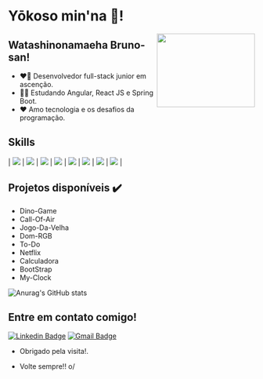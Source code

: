 # Yōkoso min'na :vulcan_salute:!

<img align="right" width="200" height="150" src="https://i.pinimg.com/originals/67/6c/af/676caf34754c21aa4f0ca91ebcd44932.gif"> 


## Watashinonamaeha Bruno-san!

- :heart_on_fire: Desenvolvedor full-stack junior em ascenção.
- 	:man_student: Estudando Angular, React JS e Spring Boot.
- 	♥️ Amo tecnologia e os desafios da programação.

## Skills 

| <img aling="left" src="https://img.shields.io/badge/JavaScript-F7DF1E?style=for-the-badge&logo=javascript&logoColor=black"/> | <img aling="left" src="https://img.shields.io/badge/HTML5-E34F26?style=for-the-badge&logo=html5&logoColor=white"/> | <img aling="right" src="https://img.shields.io/badge/CSS3-1572B6?style=for-the-badge&logo=css3&logoColor=white"/> | <img aling="right" src="https://img.shields.io/badge/Node.js-43853D?style=for-the-badge&logo=node.js&logoColor=white"/> | <img aling="right" src="https://img.shields.io/badge/Java-ED8B00?style=for-the-badge&logo=java&logoColor=white"/> | <img aling="right" src="https://img.shields.io/badge/C-00599C?style=for-the-badge&logo=c&logoColor=white"/> | <img aling="right" src="https://img.shields.io/badge/C%23-239120?style=for-the-badge&logo=c-sharp&logoColor=white"/> | <img aling="right" src="https://img.shields.io/badge/MySQL-00000F?style=for-the-badge&logo=mysql&logoColor=white"/> |

## Projetos disponíveis :heavy_check_mark:

- Dino-Game
- Call-Of-Air
- Jogo-Da-Velha
- Dom-RGB
- To-Do
- Netflix
- Calculadora
- BootStrap
- My-Clock

![Anurag's GitHub stats](https://github-readme-stats.vercel.app/api?bruno-capim=anuraghazra&hide=contribs,prs)

## Entre em contato comigo!
[![Linkedin Badge](https://img.shields.io/badge/-LinkedIn-blue?style=flat-square&logo=Linkedin&logoColor=white&link=https://www.linkedin.com/in/bruno-antunes-5a4053204/)](https://www.linkedin.com/in/bruno-antunes-5a4053204/)
[![Gmail Badge](https://img.shields.io/badge/-Gmail-c14438?style=flat-square&logo=Gmail&logoColor=white&link=mailto:loginobsequio@gmail.com)](mailto:loginobsequio@gmail.com)

- Obrigado pela visita!. 
 
- Volte sempre!! o/
